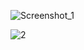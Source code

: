 ![Screenshot_1](https://user-images.githubusercontent.com/102965097/202006596-9db3b81f-f165-4137-8b39-62155de6034a.jpg)

![2](https://user-images.githubusercontent.com/102965097/202006606-8c0dea1f-d3ca-4afc-975d-8dc3b4c3d873.jpg)
